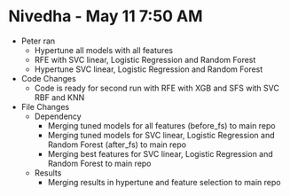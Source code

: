# Nivedha - May 11 7:50 AM
- Peter ran
    - Hypertune all models with all features
    - RFE with SVC linear, Logistic Regression and Random Forest
    - Hypertune SVC linear, Logistic Regression and Random Forest
- Code Changes
    - Code is ready for second run with RFE with XGB and SFS with SVC RBF and KNN
- File Changes
    - Dependency
        - Merging tuned models for all features (before_fs) to main repo
        - Merging tuned models for SVC linear, Logistic Regression and Random Forest (after_fs) to main repo
        - Merging best features for SVC linear, Logistic Regression and Random Forest to main repo
    - Results
        - Merging results in hypertune and feature selection to main repo
